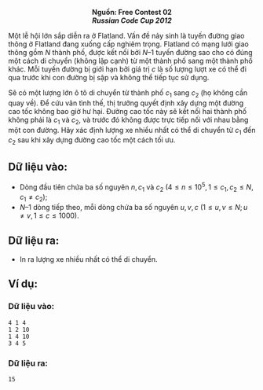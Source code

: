 **<center>Nguồn:  Free Contest 02</center>**
***<center>Russian Code Cup 2012</center>***

Một lễ hội lớn sắp diễn ra ở Flatland. Vấn đề nảy sinh là tuyến đường giao thông ở Flatland đang xuống cấp nghiêm trọng. Flatland có mạng lưới giao thông gồm $N$ thành phố, được kết nối bởi $N – 1$ tuyến đường sao cho có đúng một cách di chuyển (không lặp cạnh) từ một thành phố sang một thành phố khác. Mỗi tuyến đường bị giới hạn bởi giá trị $c$ là số lượng lượt xe có thể đi qua trước khi con đường bị sập và không thể tiếp tục sử dụng.

Sẽ có một lượng lớn ô tô di chuyển từ thành phố $c_1$ sang $c_2$ (họ không cần quay về). Để cứu vãn tình thế, thị trưởng quyết định xây dựng một đường cao tốc không bao giờ hư hại. Đường cao tốc này sẽ kết nối hai thành phố không phải là $c_1$ và $c_2$, và trước đó không được trực tiếp nối với nhau bằng một con đường. Hãy xác định lượng xe nhiều nhất có thể di chuyển từ $c_1$ đến $c_2$ sau khi xây dựng đường cao tốc một cách tối ưu.

## Dữ liệu vào:
- Dòng đầu tiên chứa ba số nguyên $n, c_1$ và $c_2\ (4 ≤ n ≤ 10^5, 1 ≤ c_1, c_2 ≤ N, c_1 \ne c_2)$;
- $N – 1$ dòng tiếp theo, mỗi dòng chứa ba số nguyên $u, v, c\ (1 ≤ u, v ≤ N; u \ne v, 1 ≤ c ≤ 1000)$.

## Dữ liệu ra:
- In ra lượng xe nhiều nhất có thể di chuyển.

## Ví dụ:
### Dữ liệu vào:
```
4 1 4
1 2 10
1 4 10
3 4 5
```

### Dữ liệu ra:
```
15
```
